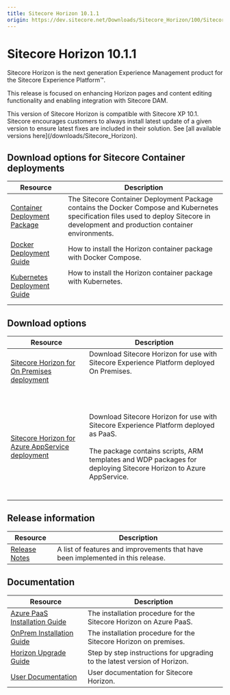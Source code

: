 ```yaml
---
title: Sitecore Horizon 10.1.1
origin: https://dev.sitecore.net/Downloads/Sitecore_Horizon/100/Sitecore_Horizon_1011.aspx
---
```


# Sitecore Horizon 10.1.1

Sitecore Horizon is the next generation Experience Management product for the Sitecore Experience Platform™.

This release is focused on enhancing Horizon pages and content editing functionality and enabling integration with Sitecore DAM.

  <Alert variant='warning' mb={4}>
    <AlertIcon />
    This version of Sitecore Horizon is compatible with Sitecore XP 10.1.
  </Alert>
  
  <Alert variant='warning' mb={4}>
    <AlertIcon />
    Sitecore encourages customers to always install latest update of a given version to ensure latest fixes are included in their solution. See [all available versions here](/downloads/Sitecore_Horizon).
  </Alert>
  

## Download options for Sitecore Container deployments

 | Resource | Description |
 | --- | --- |
 | [Container Deployment Package](https://github.com/Sitecore/container-deployment/releases/tag/horizon%2F10.1.0.02700) | The Sitecore Container Deployment Package contains the Docker Compose and Kubernetes specification files used to deploy Sitecore in development and production container environments. |
 | [Docker Deployment Guide](https://sitecoredev.azureedge.net/~/media/1A2805313D864D64A4730FF90AEC93F0.ashx?date=20211213T170130) | How to install the Horizon container package with Docker Compose.  <br /> |
 | [Kubernetes Deployment Guide](https://sitecoredev.azureedge.net/~/media/1BB541E172E34A7FB6073D8539CD5AE2.ashx?date=20211213T170309) | How to install the Horizon container package with Kubernetes.  <br />  <br /><br /> |

## Download options

 | Resource | Description |
 | --- | --- |
 | [Sitecore Horizon for On Premises deployment](https://sitecoredev.azureedge.net/~/media/EF7F051157F246BB84FCB16ADE6B74C8.ashx?date=20210715T094146) | Download Sitecore Horizon for use with Sitecore Experience Platform deployed On Premises.  <br />  <br /><br /> |
 | [Sitecore Horizon for Azure AppService deployment](https://sitecoredev.azureedge.net/~/media/F554BD37D1D74FE594C2065401D52699.ashx?date=20210715T094146) | <br /><br />Download Sitecore Horizon for use with Sitecore Experience Platform deployed as PaaS.<br /><br />The package contains scripts, ARM templates and WDP packages for deploying Sitecore Horizon to Azure AppService.<br /><br />  <br /> |

## Release information

 | Resource | Description |
 | --- | --- |
 | [Release Notes](https://dev.sitecore.net:443/downloads/Sitecore%20Horizon/100/Sitecore%20Horizon%201011/Release%20Notes) | A list of features and improvements that have been implemented in this release. |

## Documentation

 | Resource | Description |
 | --- | --- |
 | [Azure PaaS Installation Guide](https://sitecoredev.azureedge.net/~/media/B67B389A71244E56AA20B1BFE725EF32.ashx?date=20211102T104046) | The installation procedure for the Sitecore Horizon on Azure PaaS. |
 | [OnPrem Installation Guide](https://sitecoredev.azureedge.net/~/media/F3E00E9792DF4F389E42FEBC6CE8B758.ashx?date=20220223T153206) | The installation procedure for the Sitecore Horizon on premises. |
 | [Horizon Upgrade Guide](https://sitecoredev.azureedge.net/~/media/896D5C8053884DDCB6FE3535DA93279E.ashx?date=20210715T101246) | Step by step instructions for upgrading to the latest version of Horizon. |
 | [User Documentation](https://doc.sitecore.com/users/101/sitecore-experience-platform/en/horizon.html) | User documentation for Sitecore Horizon. |